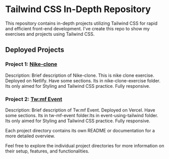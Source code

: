 # Tailwind CSS In-Depth Repository

This repository contains in-depth projects utilizing Tailwind CSS for rapid and efficient front-end development. I've create this repo to show my exercises and projects using Tailwind CSS.

## Deployed Projects

### Project 1: [Nike-clone](https://nike-clone-exercise.netlify.app/)
Description: Brief description of Nike-clone. This is nike clone exercise. Deployed on Netlify. Have some sections. Its in nike-clone-exercise folder. Its only
aimed for Styling and Tailwind CSS practice. Fully responsive.

### Project 2: [Tw:mf Event](https://tailwind-css-in-depth-bdg1p5nvf-nikola-ninovs-projects.vercel.app/)
Description: Brief description of Tw:mf Event. Deployed on Vercel. Have some sections. Its in tw-mf-event folder.Its in event-using-tailwind folder. Its only aimed for Styling and Tailwind CSS practice. Fully responsive.

Each project directory contains its own README or documentation for a more detailed overview.

Feel free to explore the individual project directories for more information on their setup, features, and functionalities.

